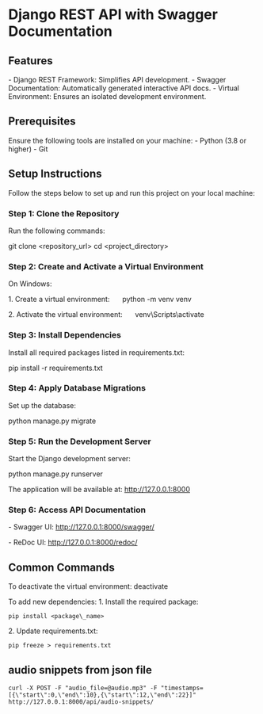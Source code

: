 # **Django REST API with Swagger Documentation**
## **Features**
\- Django REST Framework: Simplifies API development.
\- Swagger Documentation: Automatically generated interactive API docs.
\- Virtual Environment: Ensures an isolated development environment.
## **Prerequisites**
Ensure the following tools are installed on your machine:
\- Python (3.8 or higher)
\- Git
## **Setup Instructions**
Follow the steps below to set up and run this project on your local machine:
### **Step 1: Clone the Repository**
Run the following commands:

git clone <repository\_url>
cd <project\_directory>
### **Step 2: Create and Activate a Virtual Environment**
On Windows:

1\. Create a virtual environment:
`   `python -m venv venv

2\. Activate the virtual environment:
`   `venv\Scripts\activate
### **Step 3: Install Dependencies**
Install all required packages listed in requirements.txt:

pip install -r requirements.txt
### **Step 4: Apply Database Migrations**
Set up the database:

python manage.py migrate
### **Step 5: Run the Development Server**
Start the Django development server:

python manage.py runserver

The application will be available at: http://127.0.0.1:8000
### **Step 6: Access API Documentation**
\- Swagger UI: http://127.0.0.1:8000/swagger/

\- ReDoc UI: http://127.0.0.1:8000/redoc/

## **Common Commands**
To deactivate the virtual environment:
deactivate

To add new dependencies:
1\. Install the required package:

`pip install <package\_name>`

2\. Update requirements.txt:

`pip freeze > requirements.txt`


## audio snippets from json file
`curl -X POST -F "audio_file=@audio.mp3" -F "timestamps=[{\"start\":0,\"end\":10},{\"start\":12,\"end\":22}]" http://127.0.0.1:8000/api/audio-snippets/`